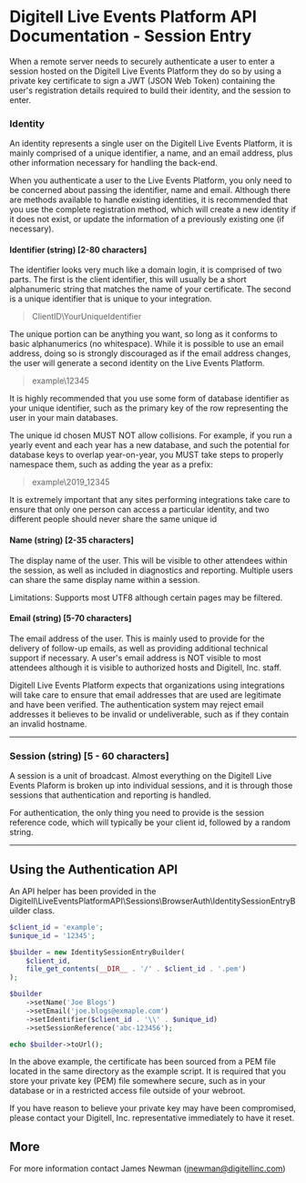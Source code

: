 # Digitell Live Events Platform API Documentation - Session Entry

When a remote server needs to securely authenticate a user to enter a
session hosted on the Digitell Live Events Platform they do so by using a
private key certificate to sign a JWT (JSON Web Token) containing
the user's registration details required to build their identity, 
and the session to enter.

### Identity
An identity represents a single user on the Digitell Live Events Platform, it
is mainly comprised of a unique identifier, a name, and an email address, plus
other information necessary for handling the back-end.

When you authenticate a user to the Live Events Platform, you only need to be
concerned about passing the identifier, name and email. Although there are methods
available to handle existing identities, it is recommended that you use the complete
registration method, which will create a new identity if it does not exist, or 
update the information of a previously existing one (if necessary).

#### Identifier (string) [2-80 characters]
The identifier looks very much like a domain login, it is comprised of two parts.
The first is the client identifier, this will usually be a short alphanumeric string
that matches the name of your certificate. The second is a unique identifier that
is unique to your integration.

> ClientID\YourUniqueIdentifier

The unique portion can be anything you want, so long as it conforms to basic 
alphanumerics (no whitespace). While it is possible to use an email address, doing
so is strongly discouraged as if the email address changes, the user will generate
a second identity on the Live Events Platform.

> example\12345

It is highly recommended that you use some form of database identifier as your
unique identifier, such as the primary key of the row representing the user in your
main databases.

The unique id chosen MUST NOT allow collisions. For example, if you run a yearly event
and each year has a new database, and such the potential for database keys to overlap
year-on-year, you MUST take steps to properly namespace them, such as adding the year as 
a prefix:

> example\\2019_12345

It is extremely important that any sites performing integrations take care to 
ensure that only one person can access a particular identity, and two different 
people should never share the same unique id

#### Name (string) [2-35 characters]
The display name of the user. This will be visible to other attendees within the session,
as well as included in diagnostics and reporting. Multiple users can share the same display
name within a session.

Limitations: Supports most UTF8 although certain pages may be filtered.

#### Email (string) [5-70 characters]
The email address of the user. This is mainly used to provide for the delivery of follow-up
emails, as well as providing additional technical support if necessary. A user's email address
is NOT visible to most attendees although it is visible to authorized hosts and Digitell, Inc. 
staff. 

Digitell Live Events Platform expects that organizations using integrations will take care
to ensure that email addresses that are used are legitimate and have been verified. The authentication
system may reject email addresses it believes to be invalid or undeliverable, such as if they 
contain an invalid hostname.

---

### Session (string) [5 - 60 characters]
A session is a unit of broadcast. Almost everything on the Digitell Live Events Plaform is broken
up into individual sessions, and it is through those sessions that authentication and reporting is
handled.

For authentication, the only thing you need to provide is the session reference code, which will typically
be your client id, followed by a random string.

---

## Using the Authentication API
An API helper has been provided in the Digitell\LiveEventsPlatformAPI\Sessions\BrowserAuth\IdentitySessionEntryBuilder
class. 

```php
$client_id = 'example';
$unique_id = '12345';

$builder = new IdentitySessionEntryBuilder(
    $client_id,
    file_get_contents(__DIR__ . '/' . $client_id . '.pem')
);

$builder
    ->setName('Joe Blogs')
    ->setEmail('joe.blogs@exmaple.com')
    ->setIdentifier($client_id . '\\' . $unique_id)
    ->setSessionReference('abc-123456');

echo $builder->toUrl();
```

In the above example, the certificate has been sourced from a PEM file located in the
same directory as the example script. It is required that you store your private key (PEM)
file somewhere secure, such as in your database or in a restricted access file outside of
your webroot.

If you have reason to believe your private key may have been compromised, please contact your
Digitell, Inc. representative immediately to have it reset.

## More
For more information contact James Newman (jnewman@digitellinc.com)